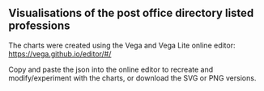 Visualisations of the post office directory listed professions
--------------------------------------------------------------

The charts were created using the Vega and Vega Lite online editor:
<https://vega.github.io/editor/#/>

Copy and paste the json into the online editor to recreate and modify/experiment
with the charts, or download the SVG or PNG versions. 